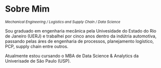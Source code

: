 # Sobre Mim
<sub>*Mechanical Engineering / Logistics and Supply Chain / Data Science*</sub>


Sou graduado em engenharia mecânica pela Univesidade do Estado do Rio de Janeiro (UERJ) e trabalhei por cinco anos dentro da indútria automotiva, passando pelas áres de engenharia de processos, planejamento logístico, PCP, supply chain entre outros. 

Atualmente estou cursando o MBA de Data Science & Analytics da Univerisade de São Paulo (USP).
